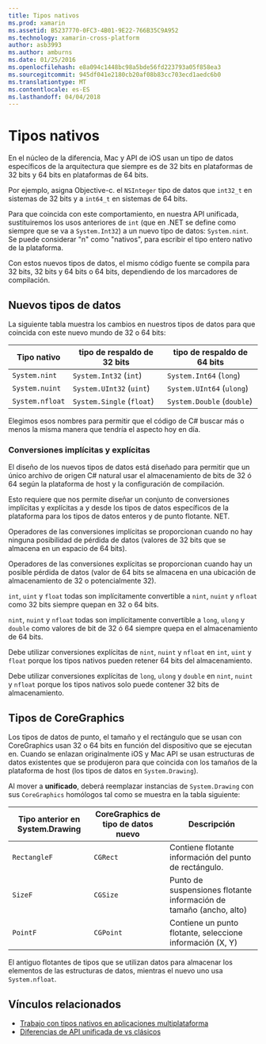 ```yaml
---
title: Tipos nativos
ms.prod: xamarin
ms.assetid: B5237770-0FC3-4B01-9E22-766B35C9A952
ms.technology: xamarin-cross-platform
author: asb3993
ms.author: amburns
ms.date: 01/25/2016
ms.openlocfilehash: e8a094c1448bc98a5bde56fd223793a05f858ea3
ms.sourcegitcommit: 945df041e2180cb20af08b83cc703ecd1aedc6b0
ms.translationtype: MT
ms.contentlocale: es-ES
ms.lasthandoff: 04/04/2018
---
```

# <a name="native-types"></a>Tipos nativos

En el núcleo de la diferencia, Mac y API de iOS usan un tipo de datos específicos de la arquitectura que siempre es de 32 bits en plataformas de 32 bits y 64 bits en plataformas de 64 bits.

Por ejemplo, asigna Objective-c. el `NSInteger` tipo de datos que `int32_t` en sistemas de 32 bits y a `int64_t` en sistemas de 64 bits.

Para que coincida con este comportamiento, en nuestra API unificada, sustituiremos los usos anteriores de `int` (que en .NET se define como siempre que se va a `System.Int32`) a un nuevo tipo de datos: `System.nint`.  Se puede considerar "n" como "nativos", para escribir el tipo entero nativo de la plataforma.

Con estos nuevos tipos de datos, el mismo código fuente se compila para 32 bits, 32 bits y 64 bits o 64 bits, dependiendo de los marcadores de compilación.

## <a name="new-data-types"></a>Nuevos tipos de datos

La siguiente tabla muestra los cambios en nuestros tipos de datos para que coincida con este nuevo mundo de 32 o 64 bits:

|Tipo nativo|tipo de respaldo de 32 bits|tipo de respaldo de 64 bits|
|--- |--- |--- |
|`System.nint`|`System.Int32` (`int`)|`System.Int64` (`long`)|
|`System.nuint`|`System.UInt32` (`uint`)|`System.UInt64` (`ulong`)|
|`System.nfloat`|`System.Single` (`float`)|`System.Double` (`double`)|

Elegimos esos nombres para permitir que el código de C# buscar más o menos la misma manera que tendría el aspecto hoy en día.

### <a name="implicit-and-explicit-conversions"></a>Conversiones implícitas y explícitas

El diseño de los nuevos tipos de datos está diseñado para permitir que un único archivo de origen C# natural usar el almacenamiento de bits de 32 ó 64 según la plataforma de host y la configuración de compilación.

Esto requiere que nos permite diseñar un conjunto de conversiones implícitas y explícitas a y desde los tipos de datos específicos de la plataforma para los tipos de datos enteros y de punto flotante. NET.

Operadores de las conversiones implícitas se proporcionan cuando no hay ninguna posibilidad de pérdida de datos (valores de 32 bits que se almacena en un espacio de 64 bits).

Operadores de las conversiones explícitas se proporcionan cuando hay un posible pérdida de datos (valor de 64 bits se almacena en una ubicación de almacenamiento de 32 o potencialmente 32).

 `int`, `uint` y `float` todas son implícitamente convertible a `nint`, `nuint` y `nfloat` como 32 bits siempre quepan en 32 o 64 bits.

 `nint`, `nuint` y `nfloat` todas son implícitamente convertible a `long`, `ulong` y `double` como valores de bit de 32 ó 64 siempre quepa en el almacenamiento de 64 bits.

Debe utilizar conversiones explícitas de `nint`, `nuint` y `nfloat` en `int`, `uint` y `float` porque los tipos nativos pueden retener 64 bits del almacenamiento.

Debe utilizar conversiones explícitas de `long`, `ulong` y `double` en `nint`, `nuint` y `nfloat` porque los tipos nativos solo puede contener 32 bits de almacenamiento.

## <a name="coregraphics-types"></a>Tipos de CoreGraphics

Los tipos de datos de punto, el tamaño y el rectángulo que se usan con CoreGraphics usan 32 o 64 bits en función del dispositivo que se ejecutan en.  Cuando se enlazan originalmente iOS y Mac API se usan estructuras de datos existentes que se produjeron para que coincida con los tamaños de la plataforma de host (los tipos de datos en `System.Drawing`).

Al mover a **unificado**, deberá reemplazar instancias de `System.Drawing` con sus `CoreGraphics` homólogos tal como se muestra en la tabla siguiente:

|Tipo anterior en System.Drawing|CoreGraphics de tipo de datos nuevo|Descripción|
|--- |--- |--- |
|`RectangleF`|`CGRect`|Contiene flotante información del punto de rectángulo.|
|`SizeF`|`CGSize`|Punto de suspensiones flotante información de tamaño (ancho, alto)|
|`PointF`|`CGPoint`|Contiene un punto flotante, seleccione información (X, Y)|

El antiguo flotantes de tipos que se utilizan datos para almacenar los elementos de las estructuras de datos, mientras el nuevo uno usa `System.nfloat`.

## <a name="related-links"></a>Vínculos relacionados

- [Trabajo con tipos nativos en aplicaciones multiplataforma](~/cross-platform/macios/native-types-cross-platform.md)
- [Diferencias de API unificada de vs clásicos](https://developer.xamarin.com/releases/ios/api_changes/classic-vs-unified-8.6.0/)
